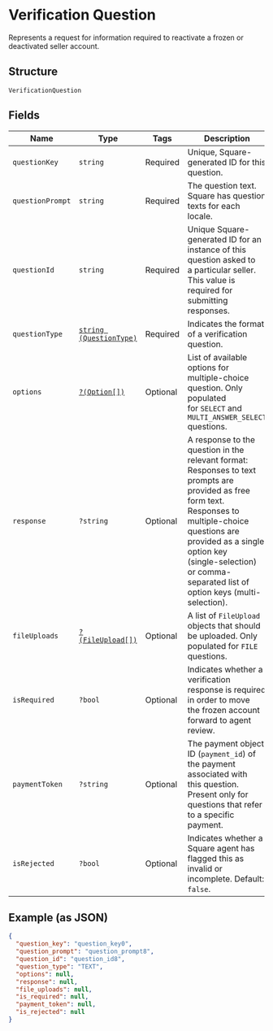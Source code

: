 
# Verification Question

Represents a request for information required to reactivate a frozen or
deactivated seller account.

## Structure

`VerificationQuestion`

## Fields

| Name | Type | Tags | Description | Getter | Setter |
|  --- | --- | --- | --- | --- | --- |
| `questionKey` | `string` | Required | Unique, Square-generated ID for this question. | getQuestionKey(): string | setQuestionKey(string questionKey): void |
| `questionPrompt` | `string` | Required | The question text. Square has question texts for each locale. | getQuestionPrompt(): string | setQuestionPrompt(string questionPrompt): void |
| `questionId` | `string` | Required | Unique Square-generated ID for an instance of this question asked to<br>a particular seller. This value is required for submitting responses. | getQuestionId(): string | setQuestionId(string questionId): void |
| `questionType` | [`string (QuestionType)`](../../doc/models/question-type.md) | Required | Indicates the format of a verification question. | getQuestionType(): string | setQuestionType(string questionType): void |
| `options` | [`?(Option[])`](../../doc/models/option.md) | Optional | List of available options for multiple-choice question. Only populated<br>for `SELECT` and `MULTI_ANSWER_SELECT` questions. | getOptions(): ?array | setOptions(?array options): void |
| `response` | `?string` | Optional | A response to the question in the relevant format:<br>Responses to text prompts are provided as free form text. Responses to<br>multiple-choice questions are provided as a single option key<br>(single-selection) or comma-separated list of option keys (multi-selection). | getResponse(): ?string | setResponse(?string response): void |
| `fileUploads` | [`?(FileUpload[])`](../../doc/models/file-upload.md) | Optional | A list of `FileUpload` objects that should be uploaded. Only<br>populated for `FILE` questions. | getFileUploads(): ?array | setFileUploads(?array fileUploads): void |
| `isRequired` | `?bool` | Optional | Indicates whether a verification response is required in order to move<br>the frozen account forward to agent review. | getIsRequired(): ?bool | setIsRequired(?bool isRequired): void |
| `paymentToken` | `?string` | Optional | The payment object ID (`payment_id`) of the payment associated with<br>this question. Present only for questions that refer to a specific payment. | getPaymentToken(): ?string | setPaymentToken(?string paymentToken): void |
| `isRejected` | `?bool` | Optional | Indicates whether a Square agent has flagged this as invalid or<br>incomplete. Default: `false`. | getIsRejected(): ?bool | setIsRejected(?bool isRejected): void |

## Example (as JSON)

```json
{
  "question_key": "question_key0",
  "question_prompt": "question_prompt8",
  "question_id": "question_id8",
  "question_type": "TEXT",
  "options": null,
  "response": null,
  "file_uploads": null,
  "is_required": null,
  "payment_token": null,
  "is_rejected": null
}
```

